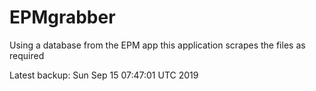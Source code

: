 # EPMgrabber
Using a database from the EPM app this application scrapes the files as required


Latest backup: Sun Sep 15 07:47:01 UTC 2019
